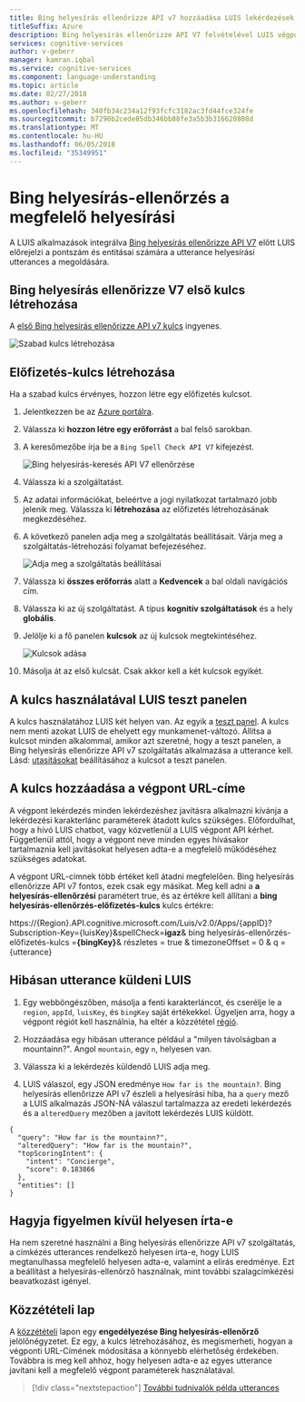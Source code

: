 ```yaml
---
title: Bing helyesírás ellenőrizze API v7 hozzáadása LUIS lekérdezések |} Microsoft Docs
titleSuffix: Azure
description: Bing helyesírás ellenőrizze API V7 felvételével LUIS végpont lekérdezések utterances a megfelelő helyesírási.
services: cognitive-services
author: v-geberr
manager: kamran.iqbal
ms.service: cognitive-services
ms.component: language-understanding
ms.topic: article
ms.date: 02/27/2018
ms.author: v-geberr
ms.openlocfilehash: 340fb34c234a12f93fcfc3182ac3fd44fce324fe
ms.sourcegitcommit: b7290b2cede85db346bb88fe3a5b3b316620808d
ms.translationtype: MT
ms.contentlocale: hu-HU
ms.lasthandoff: 06/05/2018
ms.locfileid: "35349951"
---
```

# <a name="correct-misspelled-words-with-bing-spell-check"></a>Bing helyesírás-ellenőrzés a megfelelő helyesírási

A LUIS alkalmazások integrálva [Bing helyesírás ellenőrizze API V7](https://azure.microsoft.com/services/cognitive-services/spell-check/) előtt LUIS előrejelzi a pontszám és entitásai számára a utterance helyesírási utterances a megoldására. 

## <a name="create-first-key-for-bing-spell-check-v7"></a>Bing helyesírás ellenőrizze V7 első kulcs létrehozása
A [első Bing helyesírás ellenőrizze API v7 kulcs](https://azure.microsoft.com/try/cognitive-services/?api=spellcheck-api) ingyenes. 

![Szabad kulcs létrehozása](./media/luis-tutorial-bing-spellcheck/free-key.png)

## <a name="create-subscription-key"></a>Előfizetés-kulcs létrehozása
Ha a szabad kulcs érvényes, hozzon létre egy előfizetés kulcsot.

1. Jelentkezzen be az [Azure portálra](https://portal.azure.com). 

2. Válassza ki **hozzon létre egy erőforrást** a bal felső sarokban.

3. A keresőmezőbe írja be a `Bing Spell Check API V7` kifejezést.

    ![Bing helyesírás-keresés API V7 ellenőrzése](./media/luis-tutorial-bing-spellcheck/portal-search.png)

4. Válassza ki a szolgáltatást. 

5. Az adatai információkat, beleértve a jogi nyilatkozat tartalmazó jobb jelenik meg. Válassza ki **létrehozása** az előfizetés létrehozásának megkezdéséhez. 

6. A következő panelen adja meg a szolgáltatás beállításait. Várja meg a szolgáltatás-létrehozási folyamat befejezéséhez.

    ![Adja meg a szolgáltatás beállításai](./media/luis-tutorial-bing-spellcheck/subscription-settings.png)

7. Válassza ki **összes erőforrás** alatt a **Kedvencek** a bal oldali navigációs cím.

8. Válassza ki az új szolgáltatást. A típus **kognitív szolgáltatások** és a hely **globális**. 

9. Jelölje ki a fő panelen **kulcsok** az új kulcsok megtekintéséhez.

    ![Kulcsok adása](./media/luis-tutorial-bing-spellcheck/grab-keys.png)

10. Másolja át az első kulcsát. Csak akkor kell a két kulcsok egyikét. 

## <a name="using-the-key-in-luis-test-panel"></a>A kulcs használatával LUIS teszt panelen
A kulcs használatához LUIS két helyen van. Az egyik a [teszt panel](train-test.md#view-bing-spell-check-corrections-in-test-panel). A kulcs nem menti azokat LUIS de ehelyett egy munkamenet-változó. Állítsa a kulcsot minden alkalommal, amikor azt szeretné, hogy a teszt panelen, a Bing helyesírás ellenőrizze API v7 szolgáltatás alkalmazása a utterance kell. Lásd: [utasításokat](train-test.md#view-bing-spell-check-corrections-in-test-panel) beállításához a kulcsot a teszt panelen.

## <a name="adding-the-key-to-the-endpoint-url"></a>A kulcs hozzáadása a végpont URL-címe
A végpont lekérdezés minden lekérdezéshez javításra alkalmazni kívánja a lekérdezési karakterlánc paraméterek átadott kulcs szükséges. Előfordulhat, hogy a hívó LUIS chatbot, vagy közvetlenül a LUIS végpont API kérhet. Függetlenül attól, hogy a végpont neve minden egyes hívásakor tartalmaznia kell javításokat helyesen adta-e a megfelelő működéséhez szükséges adatokat.

A végpont URL-címnek több értéket kell átadni megfelelően. Bing helyesírás ellenőrizze API v7 fontos, ezek csak egy másikat. Meg kell adni a **a helyesírás-ellenőrzési** paramétert true, és az értékre kell állítani a **bing helyesírás-ellenőrzés-előfizetés-kulcs** kulcs értékre:

https://{Region}.API.cognitive.microsoft.com/Luis/v2.0/Apps/{appID}?Subscription-Key={luisKey}&spellCheck=**igaz**& bing helyesírás-ellenőrzés-előfizetés-kulcs =**{bingKey}**& részletes = true & timezoneOffset = 0 & q = {utterance}

## <a name="send-misspelled-utterance-to-luis"></a>Hibásan utterance küldeni LUIS
1. Egy webböngészőben, másolja a fenti karakterláncot, és cserélje le a `region`, `appId`, `luisKey`, és `bingKey` saját értékekkel. Ügyeljen arra, hogy a végpont régiót kell használnia, ha eltér a közzététel [régió](luis-reference-regions.md).

2. Hozzáadása egy hibásan utterance például a "milyen távolságban a mountainn?". Angol `mountain`, egy `n`, helyesen van. 

3. Válassza ki a lekérdezés küldendő LUIS adja meg.

4. LUIS válaszol, egy JSON eredménye `How far is the mountain?`. Bing helyesírás ellenőrizze API v7 észleli a helyesírási hiba, ha a `query` mező a LUIS alkalmazás JSON-NÁ válaszul tartalmazza az eredeti lekérdezés és a `alteredQuery` mezőben a javított lekérdezés LUIS küldött.

```
{
  "query": "How far is the mountainn?",
  "alteredQuery": "How far is the mountain?",
  "topScoringIntent": {
    "intent": "Concierge",
    "score": 0.183866
  },
  "entities": []
}
```

## <a name="ignore-spelling-mistakes"></a>Hagyja figyelmen kívül helyesen írta-e
Ha nem szeretné használni a Bing helyesírás ellenőrizze API v7 szolgáltatás, a címkézés utterances rendelkező helyesen írta-e, hogy LUIS megtanulhassa megfelelő helyesen adta-e, valamint a elírás eredménye. Ezt a beállítást a helyesírás-ellenőrző használnak, mint további szalagcímkézési beavatkozást igényel.

## <a name="publishing-page"></a>Közzétételi lap
A [közzétételi](publishapp.md) lapon egy **engedélyezése Bing helyesírás-ellenőrző** jelölőnégyzetet. Ez egy, a kulcs létrehozásához, és megismerheti, hogyan a végponti URL-Címének módosítása a könnyebb elérhetőség érdekében. Továbbra is meg kell ahhoz, hogy helyesen adta-e az egyes utterance javítani kell a megfelelő végpont paraméterek használatával. 

> [!div class="nextstepaction"]
> [További tudnivalók példa utterances](luis-how-to-add-example-utterances.md)
